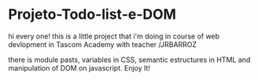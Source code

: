 # Projeto-Todo-list-e-DOM
hi every one!
this is a little project that i'm doing in course of web devlopment in Tascom Academy with teacher /JRBARROZ

there is module pasts, variables in CSS, semantic estructures in HTML and manipulation of DOM on javascript.
Enjoy It! 
